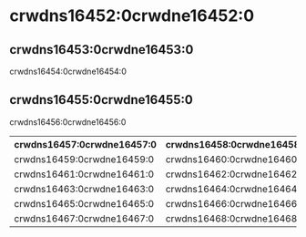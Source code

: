 # crwdns16452:0crwdne16452:0

## crwdns16453:0crwdne16453:0

crwdns16454:0crwdne16454:0

## crwdns16455:0crwdne16455:0

crwdns16456:0crwdne16456:0

<table>
  <tr>
    <th>crwdns16457:0crwdne16457:0</th>
    <th>crwdns16458:0crwdne16458:0</th>
  </tr>
  <tr>
    <td>crwdns16459:0crwdne16459:0</td>
    <td>crwdns16460:0crwdne16460:0</td>
  </tr>
  <tr>
    <td>crwdns16461:0crwdne16461:0</td>
    <td>crwdns16462:0crwdne16462:0</td>
  </tr>
  <tr>
    <td>crwdns16463:0crwdne16463:0</td>
    <td>crwdns16464:0crwdne16464:0</td>
  </tr>
  <tr>
    <td>crwdns16465:0crwdne16465:0</td>
    <td>crwdns16466:0crwdne16466:0</td>
  </tr>
  <tr>
    <td>crwdns16467:0crwdne16467:0</td>
    <td>crwdns16468:0crwdne16468:0</td>
  </tr>
</table>
